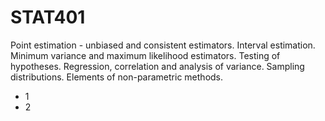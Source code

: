 # STAT401

Point estimation - unbiased and consistent estimators. Interval estimation. Minimum variance and maximum likelihood estimators. Testing of hypotheses. Regression, correlation and analysis of variance. Sampling distributions. Elements of non-parametric methods.

* 1
* 2